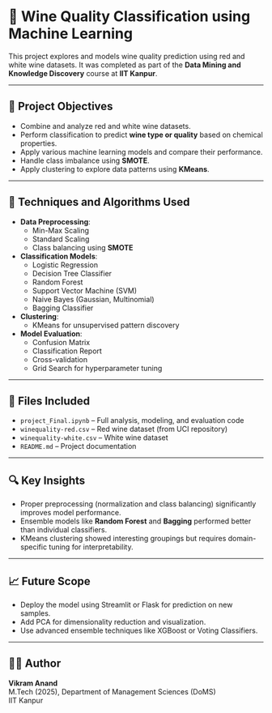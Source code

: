 # 🍷 Wine Quality Classification using Machine Learning

This project explores and models wine quality prediction using red and white wine datasets. It was completed as part of the **Data Mining and Knowledge Discovery** course at **IIT Kanpur**.

---

## 📌 Project Objectives

- Combine and analyze red and white wine datasets.
- Perform classification to predict **wine type or quality** based on chemical properties.
- Apply various machine learning models and compare their performance.
- Handle class imbalance using **SMOTE**.
- Apply clustering to explore data patterns using **KMeans**.

---

## 🧰 Techniques and Algorithms Used

- **Data Preprocessing**:
  - Min-Max Scaling
  - Standard Scaling
  - Class balancing using **SMOTE**
- **Classification Models**:
  - Logistic Regression
  - Decision Tree Classifier
  - Random Forest
  - Support Vector Machine (SVM)
  - Naive Bayes (Gaussian, Multinomial)
  - Bagging Classifier
- **Clustering**:
  - KMeans for unsupervised pattern discovery
- **Model Evaluation**:
  - Confusion Matrix
  - Classification Report
  - Cross-validation
  - Grid Search for hyperparameter tuning

---

## 📂 Files Included

- `project_Final.ipynb` – Full analysis, modeling, and evaluation code
- `winequality-red.csv` – Red wine dataset (from UCI repository)
- `winequality-white.csv` – White wine dataset
- `README.md` – Project documentation

---

## 🔍 Key Insights

- Proper preprocessing (normalization and class balancing) significantly improves model performance.
- Ensemble models like **Random Forest** and **Bagging** performed better than individual classifiers.
- KMeans clustering showed interesting groupings but requires domain-specific tuning for interpretability.

---

## 📈 Future Scope

- Deploy the model using Streamlit or Flask for prediction on new samples.
- Add PCA for dimensionality reduction and visualization.
- Use advanced ensemble techniques like XGBoost or Voting Classifiers.

---

## 👨‍💻 Author

**Vikram Anand**  
M.Tech (2025), Department of Management Sciences (DoMS)  
IIT Kanpur

